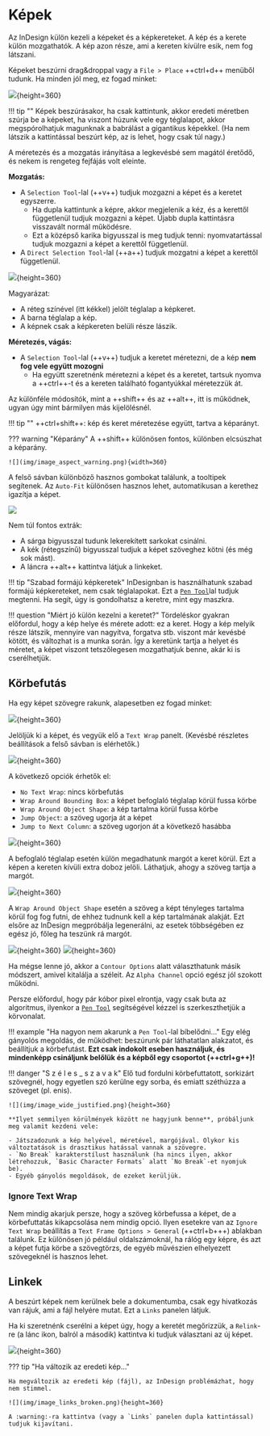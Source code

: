 # Képek

Az InDesign külön kezeli a képeket és a képkereteket. 
A kép és a kerete külön mozgathatók.
A kép azon része, ami a kereten kívülre esik, nem fog látszani.

Képeket beszúrni drag&droppal vagy a `File > Place` ++ctrl+d++ menüből tudunk. 
Ha minden jól meg, ez fogad minket:

![](img/image_gizmos.png){height=360}

!!! tip ""
    Képek beszúrásakor, ha csak kattintunk, akkor eredeti méretben szúrja be a képeket, ha viszont húzunk vele egy téglalapot, akkor megspórolhatjuk magunknak a babrálást a gigantikus képekkel.
    (Ha nem látszik a kattintással beszúrt kép, az is lehet, hogy csak túl nagy.)


A méretezés és a mozgatás irányítása a legkevésbé sem magától éretődő, és nekem is rengeteg fejfájás volt eleinte.

**Mozgatás:**

- A `Selection Tool`-lal (++v++) tudjuk mozgazni a képet és a keretet egyszerre.
    - Ha dupla kattintunk a képre, akkor megjelenik a kéz, és a kerettől függetlenül tudjuk mozgazni a képet. Újabb dupla kattintásra visszavált normál működésre.
    - Ezt a középső karika bigyusszal is meg tudjuk tenni: nyomvatartással tudjuk mozgazni a képet a kerettől függetlenül. 
- A `Direct Selection Tool`-lal (++a++) tudjuk mozgatni a képet a kerettől függetlenül.

![](img/image_frame_example.png){height=360}

Magyarázat:

- A réteg színével (itt kékkel) jelölt téglalap a képkeret.
- A barna téglalap a kép. 
- A képnek csak a képkereten belüli része lászik.

**Méretezés, vágás:**

- A `Selection Tool`-lal (++v++) tudjuk a keretet méretezni, de a kép **nem fog vele együtt mozogni**
    - Ha együtt szeretnénk méretezni a képet és a keretet, tartsuk nyomva a ++ctrl++-t és a kereten található fogantyúkkal méretezzük át.

Az különféle módosítók, mint a ++shift++ és az ++alt++, itt is működnek, ugyan úgy mint bármilyen más kijelölésnél.

!!! tip ""
    ++ctrl+shift++: kép és keret méretezése együtt, tartva a képarányt.

??? warning "Képarány"
    A ++shift++ különösen fontos, különben elcsúszhat a képarány.
    
    ![](img/image_aspect_warning.png){width=360}

A felső sávban különböző hasznos gombokat találunk, a tooltipek segítenek. Az `Auto-Fit` különösen hasznos lehet, automatikusan a kerethez igazítja a képet.

![](img/image_control_panel.png)

Nem túl fontos extrák:

- A sárga bigyusszal tudunk lekerekített sarkokat csinálni.
- A kék (rétegszínű) bigyusszal tudjuk a képet szöveghez kötni (és még sok mást).
- A láncra ++alt++ kattintva látjuk a linkeket.

!!! tip "Szabad formájú képkeretek"
    InDesignban is használhatunk szabad formájú képkereteket, nem csak téglalapokat. Ezt a [`Pen Tool`](extras.md#pen-tool)lal tudjuk megtenni.
    Ha segít, úgy is gondolhatsz a keretre, mint egy maszkra. 

!!! question "Miért jó külön kezelni a keretet?"
    Tördeléskor gyakran előfordul, hogy a kép helye és mérete adott: ez a keret. Hogy a kép melyik része látszik, mennyire van nagyítva, forgatva stb. viszont már kevésbé kötött, és változhat is a munka során. Így a keretünk tartja a helyet és méretet, a képet viszont tetszőlegesen mozgathatjuk benne, akár ki is cserélhetjük.

## Körbefutás

Ha egy képet szövegre rakunk, alapesetben ez fogad minket:

![](img/image_wrap_over.png){height=360}

Jelöljük ki a képet, és vegyük elő a `Text Wrap` panelt.
(Kevésbé részletes beállítások a felső sávban is elérhetők.)

![](img/image_wrap_panel_nowrap.png){height=360}

A következő opciók érhetők el:

- `No Text Wrap`: nincs körbefutás
- `Wrap Around Bounding Box`: a képet befoglaló téglalap körül fussa körbe
- `Wrap Around Object Shape`: a kép tartalma körül fussa körbe
- `Jump Object`: a szöveg ugorja át a képet
- `Jump to Next Column`: a szöveg ugorjon át a következő hasábba

![](img/image_wrap_panel_box.png){height=360}

A befoglaló téglalap esetén külön megadhatunk margót a keret körül. Ezt a képen a kereten kívüli extra doboz jelöli. Láthatjuk, ahogy a szöveg tartja a margót.

![](img/image_wrap_box_margin.png){height=360}

A `Wrap Around Object Shape` esetén a szöveg a képt tényleges tartalma körül fog fog futni, de ehhez tudnunk kell a kép tartalmának alakját. Ezt elsőre az InDesign megpróbálja legenerálni, az esetek többségében ez egész jó, főleg ha teszünk rá margót. 

![](img/image_wrap_panel_shape.png){height=360} ![](img/image_wrap_shape.png){height=360}

Ha mégse lenne jó, akkor a `Contour Options` alatt választhatunk másik módszert, amivel kitalálja a széleit. Az `Alpha Channel` opció egész jól szokott működni.

Persze előfordul, hogy pár kóbor pixel elrontja, vagy csak buta az algoritmus, ilyenkor a [`Pen Tool`](extras.md#pen-tool) segítségével kézzel is szerkeszthetjük a körvonalat.

!!! example "Ha nagyon nem akarunk a `Pen Tool`-lal bíbelődni..."
    Egy elég gányolós megoldás, de működhet: beszúrunk pár láthatatlan alakzatot, és beállítjuk a körbefutást.
    **Ezt csak indokolt eseben használjuk, és mindenképp csináljunk belőlük és a képből egy csoportot (++ctrl+g++)!**

!!! danger "S z é l e s \_ s z a v a k"
    Elő tud fordulni körbefuttatott, sorkizárt szövegnél, hogy egyetlen szó kerülne egy sorba, és emiatt széthúzza a szöveget (pl. enis).

    ![](img/image_wide_justified.png){height=360}

    **Ilyet semmilyen körülmények között ne hagyjunk benne**, próbáljunk meg valamit kezdeni vele:

    - Játszadozunk a kép helyével, méretével, margójával. Olykor kis változtatások is drasztikus hatással vannak a szövegre.
    - `No Break` karakterstílust használunk (ha nincs ilyen, akkor létrehozzuk, `Basic Character Formats` alatt `No Break`-et nyomjuk be).
    - Egyéb gányolós megoldások, de ezeket kerüljük.

### Ignore Text Wrap

Nem mindig akarjuk persze, hogy a szöveg körbefussa a képet, de a körbefuttatás kikapcsolása nem mindig opció.
Ilyen esetekre van az `Ignore Text Wrap` beállítás a `Text Frame Options > General` (++ctrl+b+++) ablakban találunk.
Ez különösen jó például oldalszámoknál, ha rálóg egy képre, és azt a képet futja körbe a szövegtörzs, de egyéb művészien elhelyezett szövegeknél is hasznos lehet.

## Linkek

A beszúrt képek nem kerülnek bele a dokumentumba, csak egy hivatkozás van rájuk, ami a fájl helyére mutat. Ezt a `Links` panelen látjuk.

Ha ki szeretnénk cserélni a képet úgy, hogy a keretét megőrizzük, a `Relink`-re (a lánc ikon, balról a második) kattintva ki tudjuk választani az új képet.

![](img/image_links.png){height=360}

??? tip "Ha változik az eredeti kép..."

    Ha megváltozik az eredeti kép (fájl), az InDesign problémázhat, hogy nem stimmel. 

    ![](img/image_links_broken.png){height=360}

    A :warning:-ra kattintva (vagy a `Links` panelen dupla kattintással) tudjuk kijavítani.


